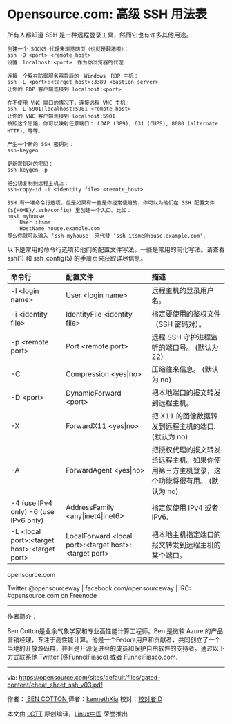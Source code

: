 Opensource.com: 高级 SSH 用法表
===========================

所有人都知道 SSH 是一种远程登录工具，然而它也有许多其他用途。

```
创建一个 SOCKS 代理来浏览网页（也就是翻墙啦）：
ssh -D <port> <remote_host>
设置　localhost:<port>　作为你浏览器的代理

连接一个躲在防御服务器背后的　Windows　RDP 主机：
ssh -L <port>:<target_host>:3389 <bastion_server> 
让你的 RDP 客户端连接到 localhost:<port> 

在不使用 VNC 端口的情况下，连接远程 VNC 主机：
ssh -L 5901:localhost:5901 <remote_host> 
让你的 VNC 客户端连接到 localhost:5901 
按照这个思路，你可以映射任意端口： LDAP (389), 631 (CUPS), 8080 (alternate HTTP)，等等。

产生一个新的 SSH 密钥对：
ssh-keygen 

更新密钥对的密码：
ssh-keygen -p 

把公钥复制到远程主机上：
ssh-copy-id -i <identity file> <remote_host> 

SSH 有一堆命令行选项，但是如果有一些是你经常使用的，你可以为他们在 SSH 配置文件 (${HOME}/.ssh/config) 里创建一个入口。比如：
host myhouse 
    User itsme 
    HostName house.example.com 
那么你就可以输入 'ssh myhouse' 来代替 'ssh itsme@house.example.com'. 
```

以下是常用的命令行选项和他们的配置文件写法。一些是常用的简化写法。请查看 ssh(1) 和 ssh_config(5) 的手册页来获取详尽信息。

|命令行|配置文件|描述
|:--|:--|:--|
|-l \<login name\>| User \<login name\>|远程主机的登录用户名。| 
|-i \<identity file\> |IdentityFile \<identity file\> |指定要使用的鉴权文件（SSH 密码对）。 |
|-p \<remote port\>| Port \<remote port\>|远程 SSH 守护进程监听的端口号。 (默认为 22) |
|-C|Compression \<yes\|no\>|压缩往来信息。 (默认为 no) |
|-D \<port\>|DynamicForward \<port\>|把本地端口的报文转发到远程主机。 |
|-X|ForwardX11 \<yes\|no\>|把 X11 的图像数据转发到远程主机的端口. (默认为 no) |
|-A|ForwardAgent \<yes\|no\>|把授权代理的报文转发给远程主机。如果你使用第三方主机登录，这个功能将很有用。 (默认为 no) |
|-4  (use IPv4 only)  -6  (use IPv6 only)|AddressFamily \<any\|inet4\|inet6\> |指定仅使用 IPv4 或者 IPv6. |
|-L  \<local port\>:\<target host\>:\<target port\> |LocalForward \<local port\>:\<target host\>:\<target port\> |把本地主机指定端口的报文转发到远程主机的某个端口。|

opensource.com

Twitter @opensourceway  |  facebook.com/opensourceway  |  IRC: #opensource.com on Freenode



--------------------------------------------------------------------------------

作者简介：

Ben Cotton是业余气象学家和专业高性能计算工程师。Ben 是微软 Azure 的产品营销经理，专注于高性能计算。他是一个Fedora用户和贡献者，共同创立了一个当地的开放源码群，并且是开源促进会的成员和保护自由软件的支持者。通过以下方式联系他 Twitter (@FunnelFiasco) 或者 FunnelFiasco.com.

-------------

via: https://opensource.com/sites/default/files/gated-content/cheat_sheet_ssh_v03.pdf

作者：[ BEN COTTON ][a]
译者：[kennethXia](https://github.com/kennethXia)
校对：[校对者ID](https://github.com/校对者ID)

本文由 [LCTT](https://github.com/LCTT/TranslateProject) 原创编译，[Linux中国](https://linux.cn/) 荣誉推出

[a]:https://opensource.com/users/bcotton
[1]:https://web.kamihq.com/web/upgrade.html
